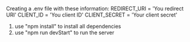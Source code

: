 Creating a .env file with these information:
REDIRECT_URI = 'You redirect URI'
CLIENT_ID = 'You client ID'
CLIENT_SECRET = 'Your client secret'

1. use "npm install" to install all dependencies
2. use "npm run devStart" to run the server